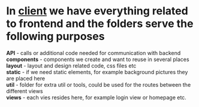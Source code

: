 
# In <ins>**client**</ins> we have everything related to frontend and the folders serve the following purposes  

**API** - calls or additional code needed for communication with backend  
**components** - components we create and want to reuse in several places   
**layout** - layout and design related code, css files etc  
**static** - if we need static elements, for example background pictures they are placed here  
**util** - folder for extra util or tools, could be used for the routes between the different views  
**views** - each vies resides here, for example login view or homepage etc.  
